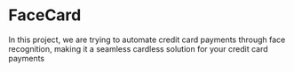 # FaceCard
In this project, we are trying to automate credit card payments through face recognition, making it a seamless cardless solution for your credit card payments
